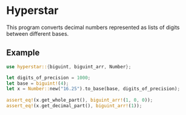 # Hyperstar
This program converts decimal numbers represented as lists of digits between different bases.

## Example
```rust
use hyperstar::{biguint, biguint_arr, Number};

let digits_of_precision = 1000;
let base = biguint!(4);
let x = Number::new("16.25").to_base(base, digits_of_precision);
    
assert_eq!(x.get_whole_part(), biguint_arr!(1, 0, 0));
assert_eq!(x.get_decimal_part(), biguint_arr!(1));
```
